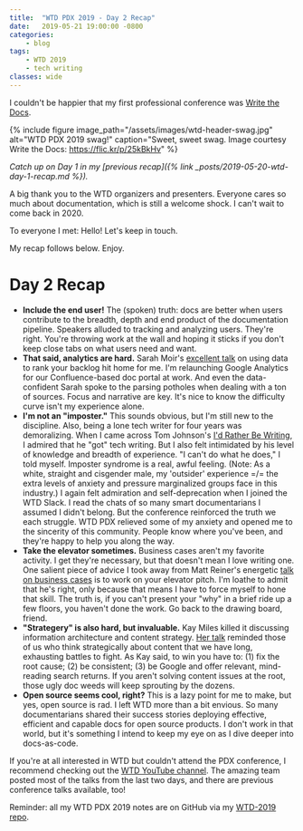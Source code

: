 ```yaml
---
title:  "WTD PDX 2019 - Day 2 Recap"
date:   2019-05-21 19:00:00 -0800
categories:
    - blog
tags:
    - WTD 2019
    - tech writing
classes: wide
---
```

I couldn't be happier that my first professional conference was [Write the Docs](https://www.writethedocs.org/conf/portland/2019/).

<!--more-->

{% include figure image_path="/assets/images/wtd-header-swag.jpg" alt="WTD PDX 2019 swag!" caption="Sweet, sweet swag. Image courtesy Write the Docs: https://flic.kr/p/25kBkHv" %}

*Catch up on Day 1 in my [previous recap]({% link _posts/2019-05-20-wtd-day-1-recap.md %}).*

A big thank you to the WTD organizers and presenters. Everyone cares so much about documentation, which is still a welcome shock. I can't wait to come back in 2020.

To everyone I met: Hello! Let's keep in touch.

My recap follows below. Enjoy.

# Day 2 Recap
- **Include the end user!** The (spoken) truth: docs are better when users contribute to the breadth, depth and end product of the documentation pipeline. Speakers alluded to tracking and analyzing users. They're right. You're throwing work at the wall and hoping it sticks if you don't keep close tabs on what users need and want.
- **That said, analytics are hard.** Sarah Moir's [excellent talk](https://www.youtube.com/watch?v=5kTWjB28TDI&list=PLZAeFn6dfHpmuHCu5qsIkmp9H5jFD-xq-&index=18&t=0s) on using data to rank your backlog hit home for me. I'm relaunching Google Analytics for our Confluence-based doc portal at work. And even the data-confident Sarah spoke to the parsing potholes when dealing with a ton of sources. Focus and narrative are key. It's nice to know the difficulty curve isn't my experience alone.
- **I'm not an "imposter."** This sounds obvious, but I'm still new to the discipline. Also, being a lone tech writer for four years was demoralizing. When I came across Tom Johnson's [I'd Rather Be Writing](https://idratherbewriting.com/), I admired that he "got" tech writing. But I also felt intimidated by his level of knowledge and breadth of experience. "I can't do what he does," I told myself. Imposter syndrome is a real, awful feeling. (Note: As a white, straight and cisgender male, my 'outsider' experience =/= the extra levels of anxiety and pressure marginalized groups face in this industry.) I again felt admiration and self-deprecation when I joined the WTD Slack. I read the chats of so many smart documentarians I assumed I didn't belong. But the conference reinforced the truth we each struggle. WTD PDX relieved some of my anxiety and opened me to the sincerity of this community. People know where you've been, and they're happy to help you along the way.
- **Take the elevator sometimes.** Business cases aren't my favorite activity. I get they're necessary, but that doesn't mean I love writing one. One salient piece of advice I took away from Matt Reiner's energetic [talk on business cases](https://www.youtube.com/watch?v=8ZPUOwBIi3g&list=PLZAeFn6dfHpmuHCu5qsIkmp9H5jFD-xq-&index=19&t=0s) is to work on your elevator pitch. I'm loathe to admit that he's right, only because that means I have to force myself to hone that skill. The truth is, if you can't present your "why" in a brief ride up a few floors, you haven't done the work. Go back to the drawing board, friend.
- **"Strategery" is also hard, but invaluable.** Kay Miles killed it discussing information architecture and content strategy. [Her talk](https://www.writethedocs.org/conf/portland/2019/speakers/#speaker-portland-2019-kay-miles) reminded those of us who think strategically about content that we have long, exhausting battles to fight. As Kay said, to win you have to: (1) fix the root cause; (2) be consistent; (3) be Google and offer relevant, mind-reading search returns. If you aren't solving content issues at the root, those ugly doc weeds will keep sprouting by the dozens.
- **Open source seems cool, right?** This is a lazy point for me to make, but yes, open source is rad. I left WTD more than a bit envious. So many documentarians shared their success stories deploying effective, efficient and capable docs for open source products. I don't work in that world, but it's something I intend to keep my eye on as I dive deeper into docs-as-code.

If you're at all interested in WTD but couldn't attend the PDX conference, I recommend checking out the [WTD YouTube channel](https://www.youtube.com/channel/UCr019846MitZUEhc6apDdcQ). The amazing team posted most of the talks from the last two days, and there are previous conference talks available, too!

Reminder: all my WTD PDX 2019 notes are on GitHub via my [WTD-2019 repo](https://github.com/a-thay/WTD-2019).
